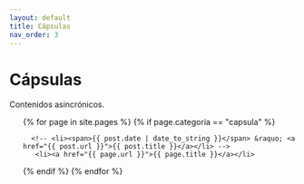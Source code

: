 ```yaml
---
layout: default
title: Cápsulas
nav_order: 3
---
```


# Cápsulas

Contenidos asincrónicos.

<ul class="pages">
  {% for page in site.pages %}
  {% if page.categoria == "capsula" %}

      <!-- <li><span>{{ post.date | date_to_string }}</span> &raquo; <a href="{{ post.url }}">{{ post.title }}</a></li> -->
       <li><a href="{{ page.url }}">{{ page.title }}</a></li>
   {% endif %}
      {% endfor %}
</ul>